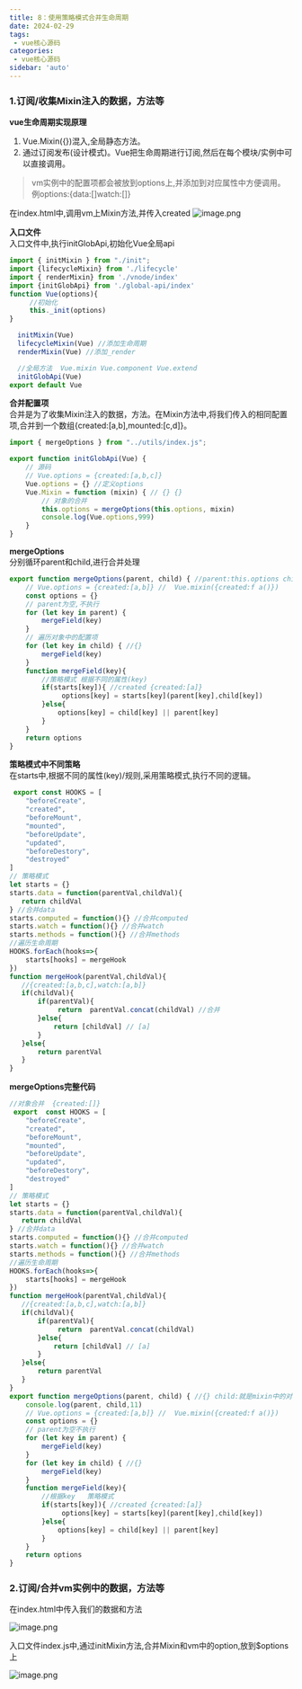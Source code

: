 ```yaml
---
title: 8：使用策略模式合并生命周期 
date: 2024-02-29
tags:
 - vue核心源码
categories:
 - vue核心源码
sidebar: 'auto'
---
```

### **1.订阅/收集Mixin注入的数据，方法等**    
**vue生命周期实现原理**  
1. Vue.Mixin({})混入,全局静态方法。
2. 通过订阅发布(设计模式)。Vue把生命周期进行订阅,然后在每个模块/实例中可以直接调用。
> vm实例中的配置项都会被放到options上,并添加到对应属性中方便调用。例options:{data:[]watch:[]}

在index.html中,调用vm上Mixin方法,并传入created 
![image.png](/vuecode/mixin.png)  

**入口文件**  
入口文件中,执行initGlobApi,初始化Vue全局api
``` js
import { initMixin } from "./init";
import {lifecycleMixin} from './lifecycle'
import { renderMixin} from './vnode/index'
import {initGlobApi} from './global-api/index'
function Vue(options){
     //初始化
     this._init(options)
}

  initMixin(Vue)
  lifecycleMixin(Vue) //添加生命周期
  renderMixin(Vue) //添加_render

  //全局方法  Vue.mixin Vue.component Vue.extend
  initGlobApi(Vue)
export default Vue
```  
**合并配置项**  
合并是为了收集Mixin注入的数据，方法。在Mixin方法中,将我们传入的相同配置项,合并到一个数组{created:[a,b],mounted:[c,d]}。  

``` js
import { mergeOptions } from "../utils/index.js";

export function initGlobApi(Vue) {
    // 源码 
    // Vue.options = {created:[a,b,c]}
    Vue.options = {} //定义options
    Vue.Mixin = function (mixin) { // {} {}
        // 对象的合并
        this.options = mergeOptions(this.options, mixin)
        console.log(Vue.options,999)
    }
}
```  
**mergeOptions**  
分别循环parent和child,进行合并处理  

``` js
export function mergeOptions(parent, child) { //parent:this.options child:mixin中传入的对象{ created:function a(){}}
    // Vue.options = {created:[a,b]} //  Vue.mixin({created:f a()})
    const options = {}
    // parent为空,不执行
    for (let key in parent) {
        mergeField(key)
    }
    // 遍历对象中的配置项
    for (let key in child) { //{}
        mergeField(key)
    }
    function mergeField(key){
        //策略模式 根据不同的属性(key)   
        if(starts[key]){ //created {created:[a]}
             options[key] = starts[key](parent[key],child[key])
        }else{
            options[key] = child[key] || parent[key]
        }
    } 
    return options
}
```
**策略模式中不同策略**  
在starts中,根据不同的属性(key)/规则,采用策略模式,执行不同的逻辑。
``` js
 export const HOOKS = [
    "beforeCreate",
    "created",
    "beforeMount",
    "mounted",
    "beforeUpdate",
    "updated",
    "beforeDestory",
    "destroyed"
]
// 策略模式
let starts = {}
starts.data = function(parentVal,childVal){
   return childVal
} //合并data
starts.computed = function(){} //合并computed
starts.watch = function(){} //合并watch 
starts.methods = function(){} //合并methods 
//遍历生命周期
HOOKS.forEach(hooks=>{
    starts[hooks] = mergeHook
})
function mergeHook(parentVal,childVal){
   //{created:[a,b,c],watch:[a,b]}
   if(childVal){
       if(parentVal){
            return  parentVal.concat(childVal) //合并
       }else{
           return [childVal] // [a]
       }
   }else{
       return parentVal 
   }
}
```  
**mergeOptions完整代码**  
``` js
//对象合并  {created:[]}
 export  const HOOKS = [
    "beforeCreate",
    "created",
    "beforeMount",
    "mounted",
    "beforeUpdate",
    "updated",
    "beforeDestory",
    "destroyed"
]
// 策略模式
let starts = {}
starts.data = function(parentVal,childVal){
   return childVal
} //合并data
starts.computed = function(){} //合并computed
starts.watch = function(){} //合并watch 
starts.methods = function(){} //合并methods 
//遍历生命周期
HOOKS.forEach(hooks=>{
    starts[hooks] = mergeHook
})
function mergeHook(parentVal,childVal){
   //{created:[a,b,c],watch:[a,b]}
   if(childVal){
       if(parentVal){
            return  parentVal.concat(childVal)
       }else{
           return [childVal] // [a]
       }
   }else{
       return parentVal 
   }
}
export function mergeOptions(parent, child) { //{} child:就是mixin中的对象{ created:function a(){}}
    console.log(parent, child,11)
    // Vue.options = {created:[a,b]} //  Vue.mixin({created:f a()})
    const options = {}
    // parent为空不执行
    for (let key in parent) {
        mergeField(key)
    }
    for (let key in child) { //{}
        mergeField(key)
    }
    function mergeField(key){
        //根据key   策略模式
        if(starts[key]){ //created {created:[a]}
             options[key] = starts[key](parent[key],child[key])
        }else{
            options[key] = child[key] || parent[key]
        }
    } 
    return options
}
```  
### **2.订阅/合并vm实例中的数据，方法等**  
在index.html中传入我们的数据和方法  

![image.png](/vuecode/vm-merge.png)  

入口文件index.js中,通过initMixin方法,合并Mixin和vm中的option,放到$options上  

![image.png](/vuecode/vm-merge2.png)  
